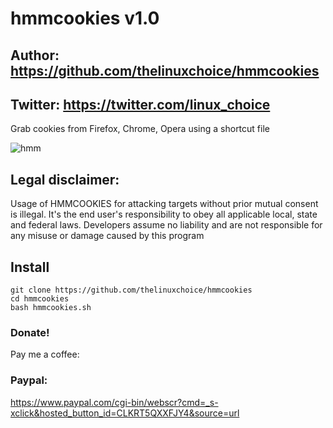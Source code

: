 # hmmcookies v1.0
## Author: https://github.com/thelinuxchoice/hmmcookies
## Twitter: https://twitter.com/linux_choice

Grab cookies from Firefox, Chrome, Opera using a shortcut file

![hmm](https://user-images.githubusercontent.com/34893261/85302182-30c0a800-b47f-11ea-9933-3836f2737ede.gif)

## Legal disclaimer:

Usage of HMMCOOKIES for attacking targets without prior mutual consent is illegal. It's the end user's responsibility to obey all applicable local, state and federal laws. Developers assume no liability and are not responsible for any misuse or damage caused by this program 
## Install

```
git clone https://github.com/thelinuxchoice/hmmcookies
cd hmmcookies
bash hmmcookies.sh
```
### Donate!
Pay me a coffee:
### Paypal:
https://www.paypal.com/cgi-bin/webscr?cmd=_s-xclick&hosted_button_id=CLKRT5QXXFJY4&source=url
